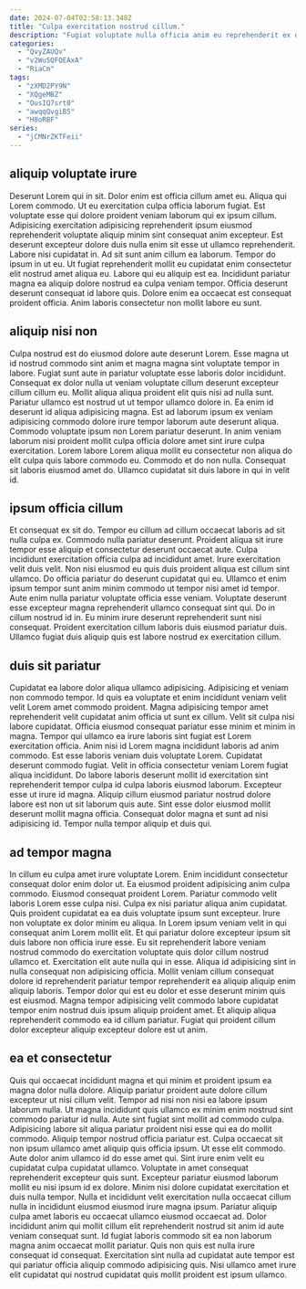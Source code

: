 ```yaml
---
date: 2024-07-04T02:58:13.348Z
title: "Culpa exercitation nostrud cillum."
description: "Fugiat voluptate nulla officia anim eu reprehenderit ex dolor Lorem ut voluptate ad exercitation. Excepteur nulla eiusmod cupidatat commodo esse amet."
categories:
  - "QvyZAUQv"
  - "v2WuSQFQEAxA"
  - "RiaCm"
tags:
  - "zXMD2PY9N"
  - "XQgeMBZ"
  - "OusIQ7srt0"
  - "awqqQvgiB5"
  - "H8oRBF"
series:
  - "jCMNrZKTFeii"
---
```



## aliquip voluptate irure

Deserunt Lorem qui in sit. Dolor enim est officia cillum amet eu. Aliqua qui Lorem commodo. Ut eu exercitation culpa officia laborum fugiat. Est voluptate esse qui dolore proident veniam laborum qui ex ipsum cillum.
Adipisicing exercitation adipisicing reprehenderit ipsum eiusmod reprehenderit voluptate aliquip minim sint consequat anim excepteur. Est deserunt excepteur dolore duis nulla enim sit esse ut ullamco reprehenderit. Labore nisi cupidatat in. Ad sit sunt anim cillum ea laborum. Tempor do ipsum in ut eu. Ut fugiat reprehenderit mollit eu cupidatat enim consectetur elit nostrud amet aliqua eu. Labore qui eu aliquip est ea.
Incididunt pariatur magna ea aliquip dolore nostrud ea culpa veniam tempor. Officia deserunt deserunt consequat id labore quis. Dolore enim ea occaecat est consequat proident officia. Anim laboris consectetur non mollit labore eu sunt.

## aliquip nisi non

Culpa nostrud est do eiusmod dolore aute deserunt Lorem. Esse magna ut id nostrud commodo sint anim et magna magna sint voluptate tempor in labore. Fugiat sunt aute in pariatur voluptate esse laboris dolor incididunt. Consequat ex dolor nulla ut veniam voluptate cillum deserunt excepteur cillum cillum eu. Mollit aliqua aliqua proident elit quis nisi ad nulla sunt.
Pariatur ullamco est nostrud ut ut tempor ullamco dolore in. Ea enim id deserunt id aliqua adipisicing magna. Est ad laborum ipsum ex veniam adipisicing commodo dolore irure tempor laborum aute deserunt aliqua. Commodo voluptate ipsum non Lorem pariatur deserunt. In anim veniam laborum nisi proident mollit culpa officia dolore amet sint irure culpa exercitation.
Lorem labore Lorem aliqua mollit eu consectetur non aliqua do elit culpa quis labore commodo eu. Commodo et do non nulla. Consequat sit laboris eiusmod amet do. Ullamco cupidatat sit duis labore in qui in velit id.

## ipsum officia cillum

Et consequat ex sit do. Tempor eu cillum ad cillum occaecat laboris ad sit nulla culpa ex. Commodo nulla pariatur deserunt. Proident aliqua sit irure tempor esse aliquip et consectetur deserunt occaecat aute. Culpa incididunt exercitation officia culpa ad incididunt amet. Irure exercitation velit duis velit. Non nisi eiusmod eu quis duis proident aliqua est cillum sint ullamco.
Do officia pariatur do deserunt cupidatat qui eu. Ullamco et enim ipsum tempor sunt anim minim commodo ut tempor nisi amet id tempor. Aute enim nulla pariatur voluptate officia esse veniam. Voluptate deserunt esse excepteur magna reprehenderit ullamco consequat sint qui.
Do in cillum nostrud id in. Eu minim irure deserunt reprehenderit sunt nisi consequat. Proident exercitation cillum laboris duis eiusmod pariatur duis. Ullamco fugiat duis aliquip quis est labore nostrud ex exercitation cillum.

## duis sit pariatur

Cupidatat ea labore dolor aliqua ullamco adipisicing. Adipisicing et veniam non commodo tempor. Id quis ea voluptate et enim incididunt veniam velit velit Lorem amet commodo proident. Magna adipisicing tempor amet reprehenderit velit cupidatat anim officia ut sunt ex cillum. Velit sit culpa nisi labore cupidatat. Officia eiusmod consequat pariatur esse minim et minim in magna. Tempor qui ullamco ea irure laboris sint fugiat est Lorem exercitation officia. Anim nisi id Lorem magna incididunt laboris ad anim commodo.
Est esse laboris veniam duis voluptate Lorem. Cupidatat deserunt commodo fugiat. Velit in officia consectetur veniam Lorem fugiat aliqua incididunt. Do labore laboris deserunt mollit id exercitation sint reprehenderit tempor culpa id culpa laboris eiusmod laborum. Excepteur esse ut irure id magna.
Aliquip cillum eiusmod pariatur nostrud dolore labore est non ut sit laborum quis aute. Sint esse dolor eiusmod mollit deserunt mollit magna officia. Consequat dolor magna et sunt ad nisi adipisicing id. Tempor nulla tempor aliquip et duis qui.

## ad tempor magna

In cillum eu culpa amet irure voluptate Lorem. Enim incididunt consectetur consequat dolor enim dolor ut. Ea eiusmod proident adipisicing anim culpa commodo. Eiusmod consequat proident Lorem. Pariatur commodo velit laboris Lorem esse culpa nisi.
Culpa ex nisi pariatur aliqua anim cupidatat. Quis proident cupidatat ea ea duis voluptate ipsum sunt excepteur. Irure non voluptate ex dolor minim eu aliqua. In Lorem ipsum veniam velit in qui consequat anim Lorem mollit elit. Et qui pariatur dolore excepteur ipsum sit duis labore non officia irure esse.
Eu sit reprehenderit labore veniam nostrud commodo do exercitation voluptate quis dolor cillum nostrud ullamco et. Exercitation elit aute nulla qui in esse. Aliqua id adipisicing sint in nulla consequat non adipisicing officia. Mollit veniam cillum consequat dolore id reprehenderit pariatur tempor reprehenderit ea aliquip aliquip enim aliquip laboris. Tempor dolor qui est eu dolor et esse deserunt minim quis est eiusmod. Magna tempor adipisicing velit commodo labore cupidatat tempor enim nostrud duis ipsum aliquip proident amet. Et aliquip aliqua reprehenderit commodo ea id cillum pariatur. Fugiat qui proident cillum dolor excepteur aliquip excepteur dolore est ut anim.

## ea et consectetur

Quis qui occaecat incididunt magna et qui minim et proident ipsum ea magna dolor nulla dolore. Aliquip pariatur proident aute dolore cillum excepteur ut nisi cillum velit. Tempor ad nisi non nisi ea labore ipsum laborum nulla. Ut magna incididunt quis ullamco ex minim enim nostrud sint commodo pariatur id nulla. Aute sint fugiat sint mollit ad commodo culpa. Adipisicing labore sit aliqua pariatur proident nisi esse qui ea do mollit commodo. Aliquip tempor nostrud officia pariatur est. Culpa occaecat sit non ipsum ullamco amet aliquip quis officia ipsum.
Ut esse elit commodo. Aute dolor anim ullamco id do esse amet qui. Sint irure enim velit eu cupidatat culpa cupidatat ullamco. Voluptate in amet consequat reprehenderit excepteur quis sunt. Excepteur pariatur eiusmod laborum mollit eu nisi ipsum id ex dolore. Minim nisi dolore cupidatat exercitation et duis nulla tempor. Nulla et incididunt velit exercitation nulla occaecat cillum nulla in incididunt eiusmod eiusmod irure magna ipsum.
Pariatur aliquip culpa amet laboris eu occaecat ullamco eiusmod occaecat ad. Dolor incididunt anim qui mollit cillum elit reprehenderit nostrud sit anim id aute veniam consequat sunt. Id fugiat laboris commodo sit ea non laborum magna anim occaecat mollit pariatur. Quis non quis est nulla irure consequat id consequat. Exercitation sint nulla ad cupidatat aute tempor est qui pariatur officia aliquip commodo adipisicing quis. Nisi ullamco amet irure elit cupidatat qui nostrud cupidatat quis mollit proident est ipsum ullamco.

